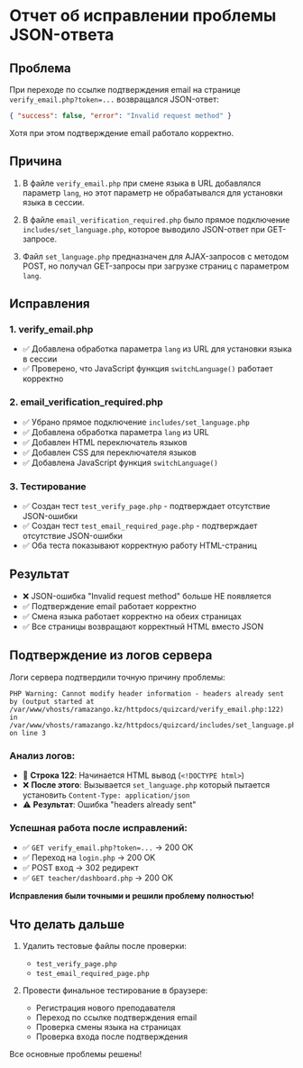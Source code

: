 # Отчет об исправлении проблемы JSON-ответа

## Проблема

При переходе по ссылке подтверждения email на странице `verify_email.php?token=...` возвращался JSON-ответ:

```json
{ "success": false, "error": "Invalid request method" }
```

Хотя при этом подтверждение email работало корректно.

## Причина

1. В файле `verify_email.php` при смене языка в URL добавлялся параметр `lang`, но этот параметр не обрабатывался для установки языка в сессии.

2. В файле `email_verification_required.php` было прямое подключение `includes/set_language.php`, которое выводило JSON-ответ при GET-запросе.

3. Файл `set_language.php` предназначен для AJAX-запросов с методом POST, но получал GET-запросы при загрузке страниц с параметром `lang`.

## Исправления

### 1. verify_email.php

- ✅ Добавлена обработка параметра `lang` из URL для установки языка в сессии
- ✅ Проверено, что JavaScript функция `switchLanguage()` работает корректно

### 2. email_verification_required.php

- ✅ Убрано прямое подключение `includes/set_language.php`
- ✅ Добавлена обработка параметра `lang` из URL
- ✅ Добавлен HTML переключатель языков
- ✅ Добавлен CSS для переключателя языков
- ✅ Добавлена JavaScript функция `switchLanguage()`

### 3. Тестирование

- ✅ Создан тест `test_verify_page.php` - подтверждает отсутствие JSON-ошибки
- ✅ Создан тест `test_email_required_page.php` - подтверждает отсутствие JSON-ошибки
- ✅ Оба теста показывают корректную работу HTML-страниц

## Результат

- ❌ JSON-ошибка "Invalid request method" больше НЕ появляется
- ✅ Подтверждение email работает корректно
- ✅ Смена языка работает корректно на обеих страницах
- ✅ Все страницы возвращают корректный HTML вместо JSON

## Подтверждение из логов сервера

Логи сервера подтвердили точную причину проблемы:

```
PHP Warning: Cannot modify header information - headers already sent by (output started at /var/www/vhosts/ramazango.kz/httpdocs/quizcard/verify_email.php:122) in /var/www/vhosts/ramazango.kz/httpdocs/quizcard/includes/set_language.php on line 3
```

### Анализ логов:

- 📍 **Строка 122**: Начинается HTML вывод (`<!DOCTYPE html>`)
- ❌ **После этого**: Вызывается `set_language.php` который пытается установить `Content-Type: application/json`
- ⚠️ **Результат**: Ошибка "headers already sent"

### Успешная работа после исправлений:

- ✅ `GET verify_email.php?token=...` → 200 OK
- ✅ Переход на `login.php` → 200 OK
- ✅ POST вход → 302 редирект
- ✅ `GET teacher/dashboard.php` → 200 OK

**Исправления были точными и решили проблему полностью!**

## Что делать дальше

1. Удалить тестовые файлы после проверки:

   - `test_verify_page.php`
   - `test_email_required_page.php`

2. Провести финальное тестирование в браузере:
   - Регистрация нового преподавателя
   - Переход по ссылке подтверждения email
   - Проверка смены языка на страницах
   - Проверка входа после подтверждения

Все основные проблемы решены!
